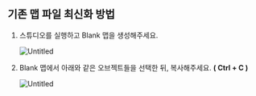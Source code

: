 ## 기존 맵 파일 최신화 방법

1. 스튜디오를 실행하고 Blank 맵을 생성해주세요.
    
    ![Untitled](https://s3-us-west-2.amazonaws.com/secure.notion-static.com/d13dc44f-4543-4818-afa3-097f50ed8c71/Untitled.png)
    
2. Blank 맵에서 아래와 같은 오브젝트들을 선택한 뒤, 복사해주세요. **( Ctrl + C )**
    
    ![Untitled](https://s3-us-west-2.amazonaws.com/secure.notion-static.com/28fd5345-6cc6-4e13-898a-b049fcb90751/Untitled.png)